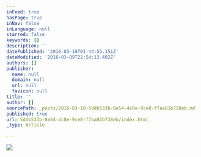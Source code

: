```yaml
---
inFeed: true
hasPage: true
inNav: false
inLanguage: null
starred: false
keywords: []
description: ''
datePublished: '2016-03-10T01:44:55.151Z'
dateModified: '2016-03-09T22:54:13.402Z'
authors: []
publisher:
  name: null
  domain: null
  url: null
  favicon: null
title: ''
author: []
sourcePath: _posts/2016-03-10-5ddb533b-8e54-4c8e-9ce8-f7aa81b738eb.md
published: true
url: 5ddb533b-8e54-4c8e-9ce8-f7aa81b738eb/index.html
_type: Article

---
```

![](https://the-grid-user-content.s3-us-west-2.amazonaws.com/df7e16de-c5f4-46c9-9516-62aae3182fa5.jpg)